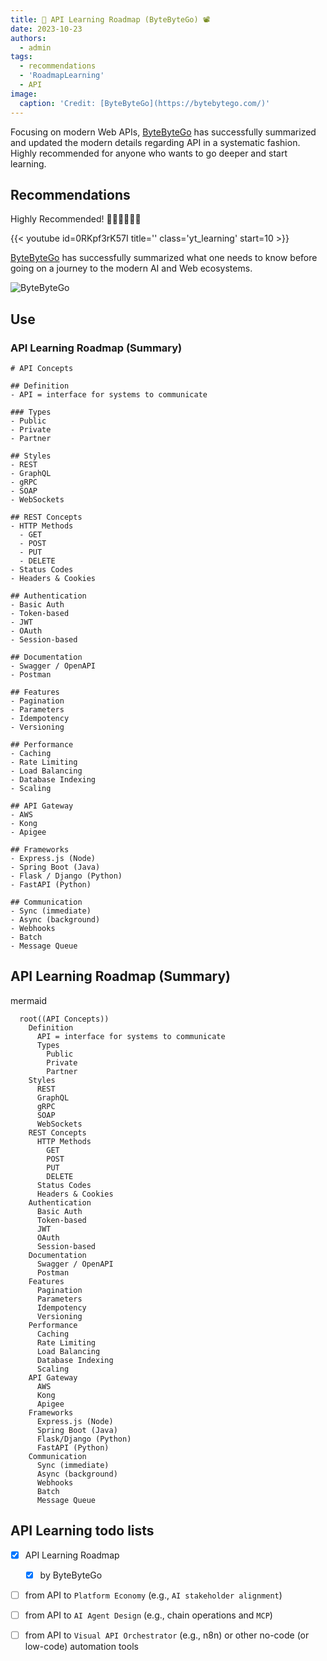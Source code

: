 ```yaml
---
title: 🛂 API Learning Roadmap (ByteByteGo) 📽
date: 2023-10-23
authors:
  - admin
tags:
  - recommendations
  - 'RoadmapLearning'
  - API
image:
  caption: 'Credit: [ByteByteGo](https://bytebytego.com/)'
---
```


Focusing on modern Web APIs, [ByteByteGo](https://bytebytego.com/) has successfully summarized and updated the modern details regarding API in a systematic fashion.  Highly recommended for anyone who wants to go deeper and start learning.

<!-- more -->

## Recommendations

Highly Recommended! 👍🏽👍🏻👍🏿

{{< youtube id=0RKpf3rK57I title='' class='yt_learning' start=10 >}}

[ByteByteGo](https://bytebytego.com/) has successfully summarized what one needs to know before going on a journey to the modern AI and Web ecosystems.

![ByteByteGo](icons/brands/ByteByteGo.jpg)
          
## Use 

### API Learning Roadmap (Summary)

```markmap {height="200px"}
# API Concepts

## Definition
- API = interface for systems to communicate

### Types
- Public
- Private
- Partner

## Styles
- REST
- GraphQL
- gRPC
- SOAP
- WebSockets

## REST Concepts
- HTTP Methods
  - GET
  - POST
  - PUT
  - DELETE
- Status Codes
- Headers & Cookies

## Authentication
- Basic Auth
- Token-based
- JWT
- OAuth
- Session-based

## Documentation
- Swagger / OpenAPI
- Postman

## Features
- Pagination
- Parameters
- Idempotency
- Versioning

## Performance
- Caching
- Rate Limiting
- Load Balancing
- Database Indexing
- Scaling

## API Gateway
- AWS
- Kong
- Apigee

## Frameworks
- Express.js (Node)
- Spring Boot (Java)
- Flask / Django (Python)
- FastAPI (Python)

## Communication
- Sync (immediate)
- Async (background)
- Webhooks
- Batch
- Message Queue

```


## API Learning Roadmap (Summary)

mermaid

```mermaid
  root((API Concepts))
    Definition
      API = interface for systems to communicate
      Types
        Public
        Private
        Partner
    Styles
      REST
      GraphQL
      gRPC
      SOAP
      WebSockets
    REST Concepts
      HTTP Methods
        GET
        POST
        PUT
        DELETE
      Status Codes
      Headers & Cookies
    Authentication
      Basic Auth
      Token-based
      JWT
      OAuth
      Session-based
    Documentation
      Swagger / OpenAPI
      Postman
    Features
      Pagination
      Parameters
      Idempotency
      Versioning
    Performance
      Caching
      Rate Limiting
      Load Balancing
      Database Indexing
      Scaling
    API Gateway
      AWS
      Kong
      Apigee
    Frameworks
      Express.js (Node)
      Spring Boot (Java)
      Flask/Django (Python)
      FastAPI (Python)
    Communication
      Sync (immediate)
      Async (background)
      Webhooks
      Batch
      Message Queue
```

## API Learning todo lists
- [x] API Learning Roadmap 
  - [x] by ByteByteGo
- [ ] from API to `Platform Economy` (e.g., `AI stakeholder alignment`)
- [ ] from API to `AI Agent Design` (e.g., chain operations and `MCP`)
- [ ] from API to `Visual API Orchestrator` (e.g., n8n) or other no-code (or low-code) automation tools


